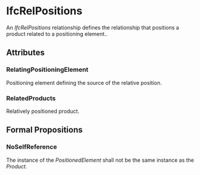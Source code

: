 # IfcRelPositions

An _IfcRelPositions_ relationship defines the relationship that positions a product related to a positioning element..

## Attributes

### RelatingPositioningElement
Positioning element defining the source of the relative position.

### RelatedProducts
Relatively positioned product.

## Formal Propositions

### NoSelfReference
The instance of the _PositionedElement_ shall not be the same instance as the _Product_.
